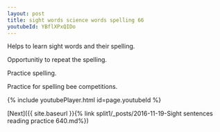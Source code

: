 ```yaml
---
layout: post
title: sight words science words spelling 66
youtubeId: YBflXPxQIDo
---
```

 
 
Helps to learn sight words and their spelling.

Opportunitiy to repeat the spelling. 

Practice spelling. 
 
Practice for spelling bee competitions. 
 
{% include youtubePlayer.html id=page.youtubeId %}
 
 

[Next]({{ site.baseurl }}{% link  split1/_posts/2016-11-19-Sight sentences reading practice 640.md%})
 
